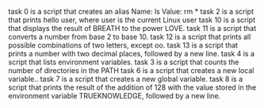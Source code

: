 task 0 is a script that creates an alias
Name: ls
Value: rm *
task 2 is a script that prints hello user, where user is the current Linux user
task 10 is a script that displays the result of BREATH to the power LOVE.
task 11 is a script that converts a number from base 2 to base 10.
task 12 is a script that prints all possible combinations of two letters, except oo.
task 13 is a  script that prints a number with two decimal places, followed by a new line.
task 4 is a script that lists environment variables.
task 3 is a script that counts the number of directories in the PATH
task 6 is a script that creates a new local variable..
task 7 is a script that creates a new global variable.
task 8 is a script that prints the result of the addition of 128 with the value stored in the environment variable TRUEKNOWLEDGE, followed by a new line.
